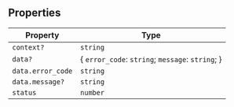 ## Properties

| Property | Type |
| ------ | ------ |
| <a id="context"></a> `context?` | `string` |
| <a id="data"></a> `data?` | \{ `error_code`: `string`; `message`: `string`; \} |
| `data.error_code` | `string` |
| `data.message?` | `string` |
| <a id="status"></a> `status` | `number` |
